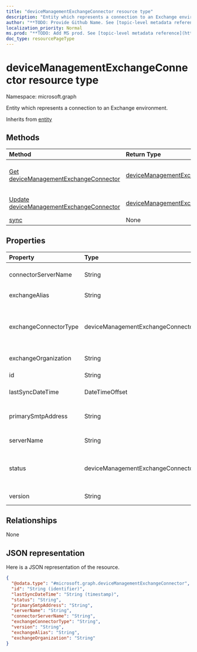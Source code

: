 ```yaml
---
title: "deviceManagementExchangeConnector resource type"
description: "Entity which represents a connection to an Exchange environment."
author: "**TODO: Provide Github Name. See [topic-level metadata reference](https://msgo.azurewebsites.net/add/document/guidelines/metadata.html#topic-level-metadata)**"
localization_priority: Normal
ms.prod: "**TODO: Add MS prod. See [topic-level metadata reference](https://msgo.azurewebsites.net/add/document/guidelines/metadata.html#topic-level-metadata)**"
doc_type: resourcePageType
---
```


# deviceManagementExchangeConnector resource type


Namespace: microsoft.graph

Entity which represents a connection to an Exchange environment.


Inherits from [entity](../resources/entity.md)

## Methods
|Method|Return Type|Description|
|:---|:---|:---|
|[Get deviceManagementExchangeConnector](../api/devicemanagementexchangeconnector-get.md)|[deviceManagementExchangeConnector](../resources/devicemanagementexchangeconnector.md)|Read the properties and relationships of a [deviceManagementExchangeConnector](../resources/devicemanagementexchangeconnector.md) object.|
|[Update deviceManagementExchangeConnector](../api/devicemanagementexchangeconnector-update.md)|[deviceManagementExchangeConnector](../resources/devicemanagementexchangeconnector.md)|Update the properties of a [deviceManagementExchangeConnector](../resources/devicemanagementexchangeconnector.md) object.|
|[sync](../api/devicemanagementexchangeconnector-sync.md)|None|**TODO: Add Description**|

## Properties
|Property|Type|Description|
|:---|:---|:---|
|connectorServerName|String|The name of the server hosting the Exchange Connector.|
|exchangeAlias|String|An alias assigned to the Exchange server|
|exchangeConnectorType|deviceManagementExchangeConnectorType|The type of Exchange Connector Configured. Possible values are: `onPremises`, `hosted`, `serviceToService`, `dedicated`.|
|exchangeOrganization|String|Exchange Organization to the Exchange server|
|id|String|**TODO: Add Description** Inherited from [entity](../resources/entity.md)|
|lastSyncDateTime|DateTimeOffset|Last sync time for the Exchange Connector|
|primarySmtpAddress|String|Email address used to configure the Service To Service Exchange Connector.|
|serverName|String|The name of the Exchange server.|
|status|deviceManagementExchangeConnectorStatus|Exchange Connector Status. Possible values are: `none`, `connectionPending`, `connected`, `disconnected`.|
|version|String|The version of the ExchangeConnectorAgent|

## Relationships
None

## JSON representation
Here is a JSON representation of the resource.
<!-- {
  "blockType": "resource",
  "keyProperty": "id",
  "@odata.type": "microsoft.graph.deviceManagementExchangeConnector",
  "baseType": "microsoft.graph.entity",
  "openType": false
}
-->
``` json
{
  "@odata.type": "#microsoft.graph.deviceManagementExchangeConnector",
  "id": "String (identifier)",
  "lastSyncDateTime": "String (timestamp)",
  "status": "String",
  "primarySmtpAddress": "String",
  "serverName": "String",
  "connectorServerName": "String",
  "exchangeConnectorType": "String",
  "version": "String",
  "exchangeAlias": "String",
  "exchangeOrganization": "String"
}
```

